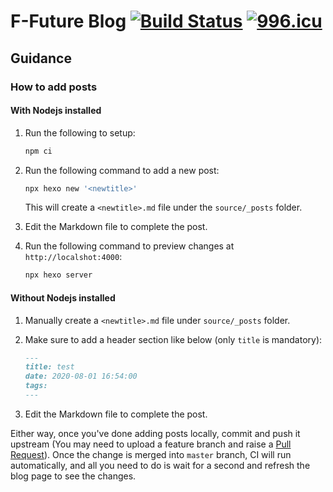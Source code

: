 # F-Future Blog [![Build Status](https://travis-ci.com/f-future/f-future.svg?branch=master)](https://travis-ci.com/f-future/f-future) [![996.icu](https://img.shields.io/badge/link-996.icu-red.svg)](https://996.icu)

## Guidance

### How to add posts

#### With Nodejs installed

1. Run the following to setup:
   
   ```bash
   npm ci
   ```

2. Run the following command to add a new post:

   ```bash
   npx hexo new '<newtitle>'
   ```
 
   This will create a `<newtitle>.md` file under the `source/_posts` folder. 

3. Edit the Markdown file to complete the post.
4. Run the following command to preview changes at `http://localshot:4000`:

   ```bash
   npx hexo server
   ```

#### Without Nodejs installed

1. Manually create a `<newtitle>.md` file under `source/_posts` folder.
2. Make sure to add a header section like below (only `title` is mandatory):

   ```markdown
   ---
   title: test
   date: 2020-08-01 16:54:00
   tags:
   ---
   ```

3. Edit the Markdown file to complete the post.

Either way, once you've done adding posts locally, commit and push it upstream (You may need to upload a feature branch and raise a [Pull Request](https://docs.github.com/en/github/collaborating-with-issues-and-pull-requests/creating-a-pull-request)). Once the change is merged into `master` branch, CI will run automatically, and all you need to do is wait for a second and refresh the blog page to see the changes.
